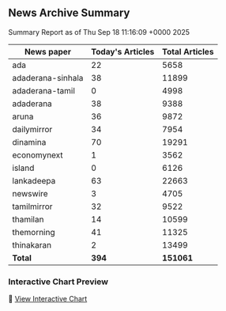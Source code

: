 <!-- @format -->

## News Archive Summary

Summary Report as of Thu Sep 18 11:16:09 +0000 2025

| News paper         | Today's Articles | Total Articles |
|--------------------|------------------|----------------|
| ada               | 22          | 5658        |
| adaderana-sinhala               | 38          | 11899        |
| adaderana-tamil               | 0          | 4998        |
| adaderana               | 38          | 9388        |
| aruna               | 36          | 9872        |
| dailymirror               | 34          | 7954        |
| dinamina               | 70          | 19291        |
| economynext               | 1          | 3562        |
| island               | 0          | 6126        |
| lankadeepa               | 63          | 22663        |
| newswire               | 3          | 4705        |
| tamilmirror               | 32          | 9522        |
| thamilan               | 14          | 10599        |
| themorning               | 41          | 11325        |
| thinakaran               | 2          | 13499        |
| **Total**          | **394**      | **151061** |

### Interactive Chart Preview
🔗 [View Interactive Chart](https://itscharukadeshan.github.io/sl_news_archive_data/news_chart_by_newspaper.html)

